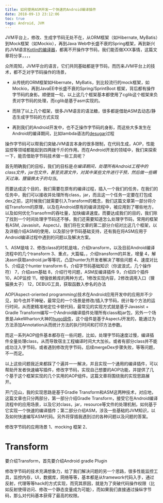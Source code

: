 ```yaml
---
title: 如何使用ASM开发一个快速的Android编译插件
date: 2018-09-13 23:12:06
toc: true
tags: Android, JVM
---
```


JVM平台上，修改、生成字节码无处不在，从ORM框架（如Hibernate, MyBatis）到Mock框架（如Mockio），再到Java Web中长盛不衰的Spring框架，再到新兴的JVM语言[Kotlin的编译器](https://github.com/JetBrains/kotlin/tree/v1.2.30/compiler/backend/src/org/jetbrains/kotlin/codegen)，都离不开操作字节码，我们能否做XXX事情，这篇文章将分享，，，，





众所周知，JVM平台的语言，它们共同基础都是字节码，而历来JVM平台上的技术，都不乏对字节码操作的场景，

+ 从传统的ORM框架如Hibernate，MyBatis，到比较流行的mock框架，如Mockio，再到JavaEE中长盛不衰的Spring/SprintBoot 框架，背后都有操作字节码的身影。顺便提一句，以上这几个框架基本都使用了cglib这个框架来负责对字节码的处理，而cglib是基于asm实现的。

+ 而除了以上几个框架，很多JVM语言的语法糖，很多都是借助ASM去动态/静态生成字节码的方式实现

+ 再到我们的Android开发中，也不乏操作字节码的身影，而这些大多发生在Android的编译期间，比如lambda语法的[desugar](https://developer.android.com/studio/write/java8-support)过程

操作字节码可以帮我们突破JVM语言本身的很多限制，在代码生成，AOP，性能监控等领域都能起到四两拨千斤的作用。而在Android开发的领域中，我们来探索一下，能否借助字节码技术做一些工具呢？

首先明确我们的目标，我们的目标是*在编译期间，处理所有Android工程中的class文件，jar包文件，甚至资源文件，对其中某些文件进行干预，然后做一些瞒天过海，狸猫换太子的勾当*。


而要达成这个目的，我们需要在原有的编译过程，插入一个我们的任务，在我们的任务中，我们可以接收并处理所有class，jar，而且这一个任务一定要在打包成dex之前，这时候我们就需要引入Transform的概念，我们这篇文章第一部分将介绍Transform的原理，以及在Android原有的编译流程中，被应用到了哪些地方，以及如何优化Transofrm的吞吐量，加快编译速度。而要达成我们的目的，我们除了找到一个时间处理字节码还不够，我们还需要知道怎么处理字节码，常用的框架有ASM, Javasisit，AspectJ，我们将在文章的第二部分介绍对比这几个框架，以及详细介绍ASM的使用，以及部分字节码基础支持，还有我在将ASM应用于Android编译过程中遇到的问题以及解决方案。




















1、ASM是啥
2、修改class的时机是啥，介绍transform，以及目前Android编译流程中的几个transform
3、重点，大篇幅，，介绍transform的并发，增量
4，解决asm获取android.jar等等坑，凸显hunter为开发者解决了哪些问题
4、速度对比
5、介绍这个hunter transform
6，介绍字节码基础知识（你波浪式，几个操作符）
7，介绍asm基础
8，介绍行号问题，ASM反编译插件
9，介绍四个插件
10，AOP监控
11，增强依赖库的两种方式，1修改实现内容，2修改调用入口（狸猫换太子）
12，DEBUG工具，获取函数入参名的办法




AOP(Aspect-oriented programming)技术在Android应用开发中的应用并不少见，如今也并不神秘，最常见的一个场景是修改/插入字节码，统计每个方法的运行时间，从而更精准地定位卡顿代码，最常见的实现方式就是基于Javasist + Gradle Transform编写一个Android编译插件处理所有class和jar包，另外一个场景是JakeWharton大神的[hugo组件](https://github.com/JakeWharton/hugo)，这个组件是基于AspectJ开发的，能通过为方法添加Annotation从而统计方法的执行时间和打印方法参数。

而这一系列AOP组件基本都存在一些问题，比如，处理字节码速度过慢，编译插件全量处理class，从而导致宿主工程编译时间大大加长。或者有部分class并不能成功注入字节码，或者遇到修改完字节码，后续mergeDex步骤失败，等等问题，不一而足。


以上这些问题我近来都踩了个遍并一一解决，并且实现一个通用的编译插件，可以帮助开发者快速编写插件，修改字节码，实现自己想要的AOP功能，并提供了几个基于这个框架实现的几个实用的AOP组件。这篇文章将围绕我的实现思路展开。

开门见山，我的实现思路是基于Gradle Transform和ASM这两种技术，对应地，这篇文章也只分两部分，第一部分介绍Gradle Transform，接受它在Android编译流程中的应用场景，以及它对class，jar，resource等文件的处理机制，如何基于它实现一个快速的编译插件；第二部分介绍ASM，涉及一些基础的JVM知识，以及如何快速编写ASM代码。另外将穿插我遇到过的各种问题以及问题的答案。



修改字节码的应用场景
1、mocking 框架
2、


# Transform

要介绍Transform，首先要介绍Android gradle Plugin





修改字节码的技术充满想象力，给了我们解决问题的另一个思路，很多性能监控工具，监控内存，UI，数据库，网络等等，基本都是从framework代码入手，通过反射，代理等等hack的方式实现，而究其原因，就是为了突破代码操作权限（比如反射使得访问、修改一个静态变量成为可能），而如果我们直接通过操纵字节码，那么对代码基本获得了最高的权限。

